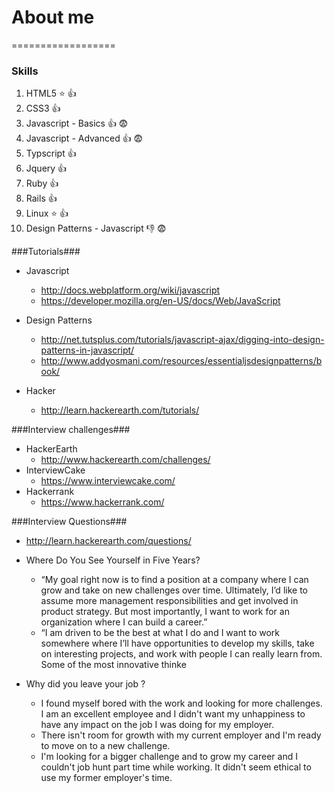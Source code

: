 # About me
==================

### Skills

1.  HTML5   :star: :+1:
2.  CSS3    :+1:
3.  Javascript - Basics  :+1: :fearful:
4.  Javascript - Advanced  :+1: :fearful:
5.  Typscript :+1: 
6.  Jquery :+1:
7.  Ruby :+1:  
8.  Rails :+1:
9.  Linux :star: :+1:
10. Design Patterns - Javascript :-1: :fearful:


###Tutorials###

* Javascript
  * http://docs.webplatform.org/wiki/javascript
  * https://developer.mozilla.org/en-US/docs/Web/JavaScript
  
* Design Patterns
  * http://net.tutsplus.com/tutorials/javascript-ajax/digging-into-design-patterns-in-javascript/
  * http://www.addyosmani.com/resources/essentialjsdesignpatterns/book/

* Hacker
  * http://learn.hackerearth.com/tutorials/


###Interview challenges###

* HackerEarth
  * http://www.hackerearth.com/challenges/
* InterviewCake
  * https://www.interviewcake.com/
* Hackerrank
  * https://www.hackerrank.com/
  
###Interview Questions###

* http://learn.hackerearth.com/questions/

* Where Do You See Yourself in Five Years?
  * “My goal right now is to find a position at a company where I can grow and take on new challenges over time. Ultimately, I’d like to assume more management responsibilities and get involved in product strategy. But most importantly, I want to work for an organization where I can build a career.”
  * “I am driven to be the best at what I do and I want to work somewhere where I’ll have opportunities to develop my skills, take on interesting projects, and work with people I can really learn from. Some of the most innovative thinke

* Why did you leave your job ?
  * I found myself bored with the work and looking for more challenges. I am an excellent employee and I didn't want my unhappiness to have any impact on the job I was doing for my employer.
  * There isn't room for growth with my current employer and I'm ready to move on to a new challenge.
  * I'm looking for a bigger challenge and to grow my career and I couldn't job hunt part time while working. It       didn't seem ethical to use my former employer's time.
